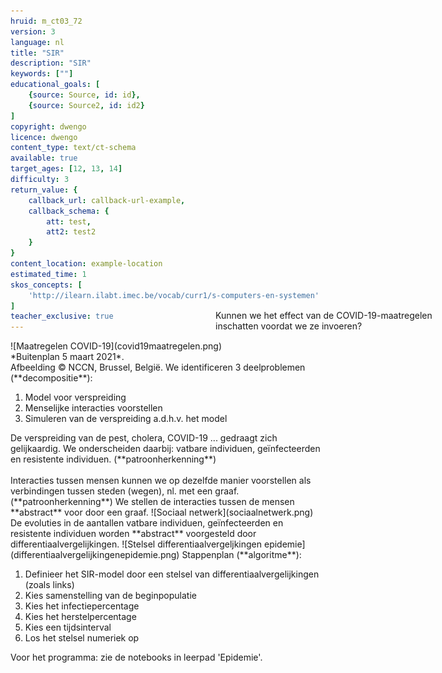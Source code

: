 ```yaml
---
hruid: m_ct03_72
version: 3
language: nl
title: "SIR"
description: "SIR"
keywords: [""]
educational_goals: [
    {source: Source, id: id}, 
    {source: Source2, id: id2}
]
copyright: dwengo
licence: dwengo
content_type: text/ct-schema
available: true
target_ages: [12, 13, 14]
difficulty: 3
return_value: {
    callback_url: callback-url-example,
    callback_schema: {
        att: test,
        att2: test2
    }
}
content_location: example-location
estimated_time: 1
skos_concepts: [
    'http://ilearn.ilabt.imec.be/vocab/curr1/s-computers-en-systemen'
]
teacher_exclusive: true
---
```


<context>
![Maatregelen COVID-19](covid19maatregelen.png)<br>
*Buitenplan 5 maart 2021*.<br>Afbeelding © NCCN, Brussel, België.
<div style="position:absolute;right:0px;width:40%;height:100px;margin-top:-100px;margin-right:20px">
Kunnen we het effect van de COVID-19-maatregelen inschatten voordat we ze invoeren?
</div>
</context>
<decomposition>
We identificeren 3 deelproblemen (**decompositie**):
<ol>
    <li>Model voor verspreiding</li>
    <li>Menselijke interacties voorstellen </li>
    <li>Simuleren van de verspreiding a.d.h.v. het model</li>
</ol>
</decomposition>
<patternRecognition>
De verspreiding van de pest, cholera, COVID-19 ... gedraagt zich gelijkaardig. We onderscheiden daarbij: vatbare individuen, geïnfecteerden en resistente individuen. (**patroonherkenning**)<br><br>
Interacties tussen mensen kunnen we op dezelfde manier voorstellen als verbindingen tussen steden (wegen), nl. met een graaf. (**patroonherkenning**)
</patternRecognition>
<abstraction>
We stellen de interacties tussen de mensen **abstract** voor door een graaf.
    ![Sociaal netwerk](sociaalnetwerk.png)
De evoluties in de aantallen vatbare individuen, geïnfecteerden en resistente individuen worden **abstract** voorgesteld door differentiaalvergelijkingen.  
![Stelsel differentiaalvergeljkingen epidemie](differentiaalvergelijkingenepidemie.png)
</abstraction>
<algorithms>
Stappenplan (**algoritme**):
<ol>
    <li>Definieer het SIR-model door een stelsel van differentiaalvergelijkingen (zoals links)</li>
    <li>Kies samenstelling van de beginpopulatie</li>
    <li>Kies het infectiepercentage</li>
    <li>Kies het herstelpercentage</li>
    <li>Kies een tijdsinterval</li>
    <li>Los het stelsel numeriek op</li>
</ol>
</algorithms>
<implementation>
Voor het programma: zie de notebooks in leerpad 'Epidemie'.
</implementation>

